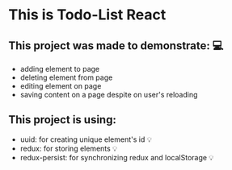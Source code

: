 # This is Todo-List React

## This project was made to demonstrate: 💻
- adding element to page
- deleting element from page
- editing element on page
- saving content on a page despite on user's reloading

## This project is using:
- uuid: for creating unique element's id 💡
- redux: for storing elements 💡
- redux-persist: for synchronizing redux and localStorage 💡
